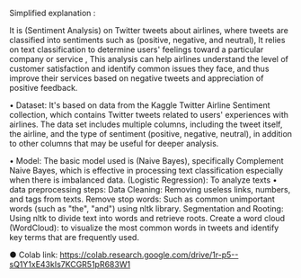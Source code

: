 Simplified explanation :

It is (Sentiment Analysis) on Twitter tweets about airlines, where tweets are classified into sentiments such as (positive, negative, and neutral), It relies on text classification to determine users' feelings toward a particular company or service , This analysis can help airlines understand the level of customer satisfaction and identify common issues they face, and thus improve their services based on negative tweets and appreciation of positive feedback.

•  Dataset:
It's based on data from the Kaggle Twitter Airline Sentiment collection, which contains Twitter tweets related to users' experiences with airlines.
The data set includes multiple columns, including the tweet itself, the airline, and the type of sentiment (positive, negative, neutral), in addition to other columns that may be useful for deeper analysis.

•  Model:
The basic model used is (Naive Bayes), specifically Complement Naive Bayes, which is effective in processing text classification especially when there is imbalanced data.
(Logistic Regression): To analyze texts
•  data preprocessing steps:
Data Cleaning: Removing useless links, numbers, and tags from texts.
   Remove stop words: Such as common unimportant words (such as "the", "and") using nltk library.
   Segmentation and Rooting: Using nltk to divide text into words and retrieve roots.
   Create a word cloud  (WordCloud): to visualize the most common words in tweets and identify key terms that are frequently used.


   ● Colab link:
https://colab.research.google.com/drive/1r-p5--sQ1Y1xE43kIs7KCGR51pR683W1

